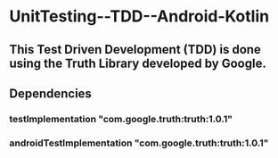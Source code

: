 # UnitTesting--TDD--Android-Kotlin
## This Test Driven Development (TDD) is done using the Truth Library developed by Google.
## Dependencies 
### testImplementation "com.google.truth:truth:1.0.1"
### androidTestImplementation "com.google.truth:truth:1.0.1"
